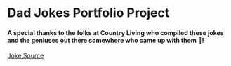 # Dad Jokes Portfolio Project

#### A special thanks to the folks at Country Living who compiled these jokes and the geniuses out there somewhere who came up with them 👏!


[Joke Source](https://www.countryliving.com/life/a27452412/best-dad-jokes/)
